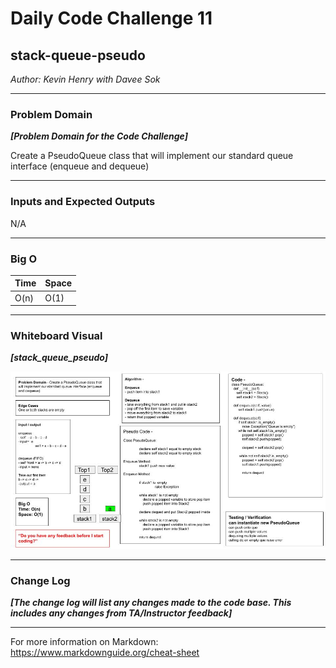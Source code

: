 # Daily Code Challenge 11

## stack-queue-pseudo

*Author: Kevin Henry with Davee Sok*

---

### Problem Domain

***[Problem Domain for the Code Challenge]***

Create a PseudoQueue class that will implement our standard queue interface (enqueue and dequeue)

---

### Inputs and Expected Outputs

N/A

---

### Big O

| Time | Space |
| :----------- | :----------- |
| O(n) | O(1) |

---

### Whiteboard Visual

***[stack_queue_pseudo]***

![stack_queue_pseudo](https://github.com/kevinhenry/data-structures-and-algorithms/blob/main/python/code_challenges/img/stack-queue-pseudo.jpg)

---

### Change Log

***[The change log will list any changes made to the code base. This includes any changes from TA/Instructor feedback]***

---

For more information on Markdown: https://www.markdownguide.org/cheat-sheet
